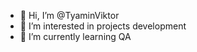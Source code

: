 - 👋 Hi, I’m @TyaminViktor
- 👀 I’m interested in projects development
- 🌱 I’m currently learning QA
<!---
TyaminViktor/TyaminViktor is a ✨ special ✨ repository because its `README.md` (this file) appears on your GitHub profile.
You can click the Preview link to take a look at your changes.
--->
